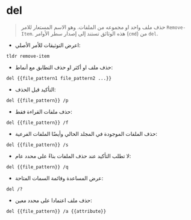 # del

> حذف ملف واحد او مجموعه من الملفات.
> وهو الاسم المستعار للامر `Remove-Item`.
> هذه الوثائق تستند إلى إصدار سطر الأوامر (`cmd`) من `del`.

- اعرض التوثيقات للأمر الأصلي:

`tldr remove-item`

- حذف ملف او أكثر او حذف التطابق مع أنماط:

`del {{file_pattern1 file_pattern2 ...}}`

- التأكيد قبل الحذف:

`del {{file_pattern}} /p`

- حذف ملفات القراءة فقط:

`del {{file_pattern}} /f`

- حذف الملفات الموجودة في المجلد الحالي وأيضًا الملفات الفرعية:

`del {{file_pattern}} /s`

- لا تطلب التأكيد عند حذف الملفات بناءً على محدد عام:

`del {{file_pattern}} /q`

- عرض المساعدة وقائمة السمات المتاحة:

`del /?`

- حذف ملف اعتمادا على محدد معين:

`del {{file_pattern}} /a {{attribute}}`
